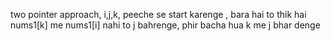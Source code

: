 two pointer approach, i,j,k, peeche se start karenge , bara hai to thik hai nums1[k] me nums1[i] nahi to j bahrenge, phir bacha hua k me j bhar denge